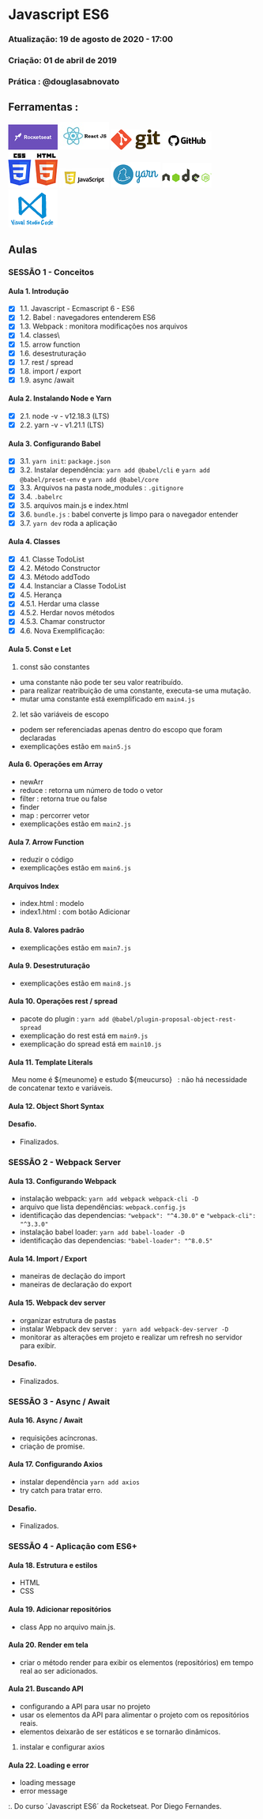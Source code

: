 # Javascript ES6 

### Atualização: 19 de agosto de 2020 - 17:00
### Criação: 01 de abril de 2019
### Prática : @douglasabnovato

## Ferramentas : 
![Rocketseat](/images/logo-rocketseat.png)
![ReactJS](/images/logo-reactjs.jpg)
![Git](/images/logo-git.png)
![GitHub](/images/logo-github.png)<br/>
![HTML e CSS](/images/logo-html-css.png)
![Javascript](/images/logo-javascript-es6.png)
![Yarn](/images/logo-yarn.png)
![NodeJS](/images/nodejs.png)
![VSCode](/images/logo-VSCode.png)

## Aulas

### SESSÃO 1 - Conceitos

#### Aula 1. Introdução 

- [x] 1.1. Javascript - Ecmascript 6 - ES6
- [x] 1.2. Babel : navegadores entenderem ES6
- [x] 1.3. Webpack : monitora modificações nos arquivos 
- [x] 1.4. classes\
- [x] 1.5. arrow function
- [x] 1.6. desestruturação
- [x] 1.7. rest / spread
- [x] 1.8. import / export
- [x] 1.9. async /await

#### Aula 2. Instalando Node e Yarn

- [x] 2.1. node -v - v12.18.3 (LTS)
- [x] 2.2. yarn -v - v1.21.1 (LTS)

#### Aula 3. Configurando Babel

- [x] 3.1. `yarn init`: `package.json`
- [x] 3.2. Instalar dependência: `yarn add @babel/cli` e `yarn add @babel/preset-env` e `yarn add @babel/core`
- [x] 3.3. Arquivos na pasta node_modules : `.gitignore`
- [x] 3.4. `.babelrc`
- [x] 3.5. arquivos main.js e index.html
- [x] 3.6. `bundle.js` : babel converte js limpo para o navegador entender
- [x] 3.7. `yarn dev` roda a aplicação

#### Aula 4. Classes
- [x] 4.1. Classe TodoList
- [x] 4.2. Método Constructor
- [x] 4.3. Método addTodo
- [x] 4.4. Instanciar a Classe TodoList 
- [x] 4.5. Herança 
- [x] 4.5.1. Herdar uma classe
- [x] 4.5.2. Herdar novos métodos
- [x] 4.5.3. Chamar constructor 
- [x] 4.6. Nova Exemplificação: 

#### Aula 5. Const e Let

1. const são constantes 
- uma constante não pode ter seu valor reatribuído.
- para realizar reatribuição de uma constante, executa-se uma mutação.
- mutar uma constante está exemplificado em `main4.js`
2. let são variáveis de escopo
- podem ser referenciadas apenas dentro do escopo que foram declaradas
- exemplicações estão em `main5.js`

#### Aula 6. Operações em Array
- newArr
- reduce : retorna um número de todo o vetor
- filter : retorna true ou false
- finder
- map : percorrer vetor
- exemplicações estão em `main2.js`

#### Aula 7. Arrow Function
- reduzir o código
- exemplicações estão em `main6.js`

#### Arquivos Index
- index.html : modelo
- index1.html : com botão Adicionar

#### Aula 8. Valores padrão
- exemplicações estão em `main7.js`

#### Aula 9. Desestruturação
- exemplicações estão em `main8.js`

#### Aula 10. Operações rest / spread
- pacote do plugin : `yarn add @babel/plugin-proposal-object-rest-spread`
- exemplicação do rest está em `main9.js` 
- exemplicação do spread está em `main10.js`

#### Aula 11. Template Literals
` `Meu nome é ${meunome} e estudo ${meucurso}` ` : não há necessidade de concatenar texto e variáveis.

#### Aula 12.  Object Short Syntax

#### Desafio.
- Finalizados.

### SESSÃO 2 - Webpack Server

#### Aula 13. Configurando Webpack
- instalação webpack: `yarn add webpack webpack-cli -D`
- arquivo que lista dependências: `webpack.config.js`
- identificação das dependencias: `"webpack": "^4.30.0"` e `"webpack-cli": "^3.3.0"`
- instalação babel loader: `yarn add babel-loader -D`
- identificação das dependencias: `"babel-loader": "^8.0.5"`

#### Aula 14. Import / Export
- maneiras de declação do import
- maneiras de declaração do export

#### Aula 15. Webpack dev server
- organizar estrutura de pastas
- instalar Webpack dev server : ` yarn add webpack-dev-server -D`
- monitorar as alterações em projeto e realizar um refresh no servidor para exibir.

#### Desafio.
- Finalizados.

### SESSÃO 3 - Async / Await

#### Aula 16. Async / Await
- requisições acíncronas.
- criação de promise.

#### Aula 17. Configurando Axios
- instalar dependência `yarn add axios`
- try catch para tratar erro.

#### Desafio.
- Finalizados.

### SESSÃO 4 - Aplicação com ES6+

#### Aula 18. Estrutura e estilos
- HTML
- CSS

#### Aula 19. Adicionar repositórios
- class App no arquivo main.js.

#### Aula 20. Render em tela
- criar o método render para exibir os elementos (repositórios) em tempo real ao ser adicionados.

#### Aula 21. Buscando API
- configurando a API para usar no projeto
- usar os elementos da API para alimentar o projeto com os repositórios reais.
- elementos deixarão de ser estáticos e se tornarão dinâmicos.
1. instalar e configurar axios

#### Aula 22. Loading e error
- loading message
- error message

:. Do curso ´Javascript ES6´ da Rocketseat.
Por Diego Fernandes.